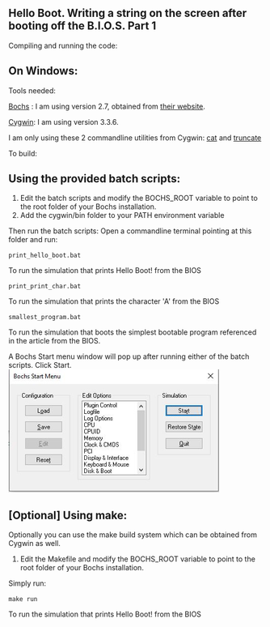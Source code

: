 ## Hello Boot. Writing a string on the screen after booting off the B.I.O.S. Part 1


Compiling and running the code:

## On Windows:

Tools needed:

[Bochs](https://bochs.sourceforge.io/) : I am using version 2.7, obtained from [their website](https://bochs.sourceforge.io/).

[Cygwin](https://www.cygwin.com/): I am using version 3.3.6.

I am only using these 2 commandline utilities from Cygwin:
[cat](https://www.gnu.org/software/coreutils/manual/html_node/cat-invocation.html#cat-invocation) and [truncate](https://www.gnu.org/software/coreutils/manual/html_node/truncate-invocation.html#:~:text=truncate%20shrinks%20or%20extends%20the,does%20not%20exist%20is%20created.)


To build:

## Using the provided batch scripts:

1. Edit the batch scripts and modify the BOCHS_ROOT variable to point to the root folder of your Bochs installation.
2. Add the cygwin/bin folder to your PATH environment variable

Then run the batch scripts:
Open a commandline terminal pointing at this folder and run:
```
print_hello_boot.bat
```
To run the simulation that prints Hello Boot! from the BIOS
```
print_print_char.bat
```
To run the simulation that prints the character 'A' from the BIOS
```
smallest_program.bat
```
To run the simulation that boots the simplest bootable program referenced in the article from the BIOS.

A Bochs Start menu window will pop up after running either of the batch scripts. Click Start.
<img src="readme_data/Bochs_Start_Menu.JPG" alt="bochs_start_menu_image">


## [Optional] Using make:

Optionally you can use the make build system which can be obtained from Cygwin as well.

1. Edit the Makefile and modify the BOCHS_ROOT variable to point to the root folder of your Bochs installation.

Simply run:
```
make run
```
To run the simulation that prints Hello Boot! from the BIOS

